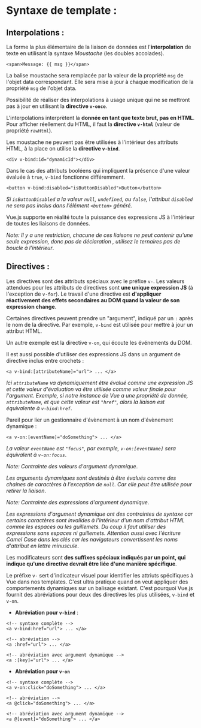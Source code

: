 # Syntaxe de template :

## Interpolations :

La forme la plus élémentaire de la liaison de données est l'**interpolation** de texte en utilisant la syntaxe *Moustache* (les doubles accolades).

```
<span>Message: {{ msg }}</span>
```

La balise moustache sera remplacée par la valeur de la propriété `msg` de l'objet data correspondant. Elle sera mise à jour à chaque modification de la propriété `msg` de l'objet data.

Possibilité de réaliser des interpolations à usage unique qui ne se mettront pas à jour en utilisant la **directive `v-once`**.

L'interpolations interprètent la **donnée en tant que texte brut, pas en HTML**. Pour afficher réellement du HTML, il faut la **directive `v-html`** (valeur de propriété `rawHtml`).

Les moustache ne peuvent pas être utilisées à l'intérieur des attributs HTML, à la place on utilise la **directive `v-bind`**.

```
<div v-bind:id="dynamicId"></div>
```

Dans le cas des attributs booléens qui impliquent la présence d'une valeur évaluée à `true`, `v-bind` fonctionne différemment.

```
<button v-bind:disabled="isButtonDisabled">Button</button>
```

*Si `isButtonDisabled` a la valeur `null`, `undefined`, ou `false`, l'attribut `disabled` ne sera pas inclus dans l'élément `<button>` généré.*

Vue.js supporte en réalité toute la puissance des expressions JS à l'intérieur de toutes les liaisons de données.

*Note: Il y a une restriction, chacune de ces liaisons ne peut contenir qu'une seule expression, donc pas de déclaration , utilisez le ternaires pas de boucle à l'intérieur*.

## Directives :

Les directives sont des attributs spéciaux avec le préfixe `v-`. Les valeurs attendues pour les attributs de directives sont **une unique expression JS** (à l'exception de `v-for`). Le travail d'une directive est **d'appliquer réactivement des effets secondaires au DOM quand la valeur de son expression change**.

Certaines directives peuvent prendre un "argument", indiqué par un `:` après le nom de la directive. Par exemple, `v-bind` est utilisée pour mettre à jour un attribut HTML.

Un autre exemple est la directive `v-on`, qui écoute les événements du DOM.

Il est aussi possible d'utiliser des expressions JS dans un argument de directive inclus entre crochets :

```
<a v-bind:[attributeName]="url"> ... </a>
```

*Ici `attributeName` va dynamiquement être évalué comme une expression JS et cette valeur d'évaluation va être utilisée comme valeur finale pour l'argument. Exemple, si notre instance de Vue a une propriété de donnée, `attributeName`, et que cette valeur est `"href"`, alors la liaison est équivalente à `v-bind:href`*.

Pareil pour lier un gestionnaire d'évènement à un nom d'évènement dynamique :

```
<a v-on:[eventName]="doSomething"> ... </a>
```

*La valeur `eventName` est `"focus"`, par exemple, `v-on:[eventName]` sera équivalent à `v-on:focus`*.

*Note: Contrainte des valeurs d'argument dynamique*.

*Les arguments dynamiques sont destinés à être évalués comme des chaines de caractères à l'exception de `null`. Car elle peut être utilisée pour retirer la liaison*.

*Note: Contrainte des expressions d'argument dynamique*.

*Les expressions d'argument dynamique ont des contraintes de syntaxe car certains caractères sont invalides à l'intérieur d'un nom d'attribut HTML comme les espaces ou les guillemets. Du coup il faut utiliser des expressions sans espaces ni guillemets. Attention aussi avec l'écriture Camel Case dans les clés car les navigateurs convertissent les noms d'attribut en lettre minuscule*.

Les modificateurs sont **des suffixes spéciaux indiqués par un point, qui indique qu'une directive devrait être liée d'une manière spécifique**.

Le préfixe `v-` sert d'indicateur visuel pour identifier les attriuts spécifiques à Vue dans nos templates. C'est ultra pratique quand on veut appliquer des comportements dynamiques sur un balisage existant. C'est pourquoi Vue.js fournit des abréviations pour deux des directives les plus utilisées, `v-bind` et `v-on`.

* **Abréviation pour `v-bind`** :

```
<!-- syntaxe complète -->
<a v-bind:href="url"> ... </a>

<!-- abréviation -->
<a :href="url"> ... </a>

<!-- abréviation avec argument dynamique -->
<a :[key]="url"> ... </a>
```

* **Abréviation pour `v-on`**

```
<!-- syntaxe complète -->
<a v-on:click="doSomething"> ... </a>

<!-- abréviation -->
<a @click="doSomething"> ... </a>

<!-- abréviation avec argument dynamique -->
<a @[event]="doSomething"> ... </a>
```
